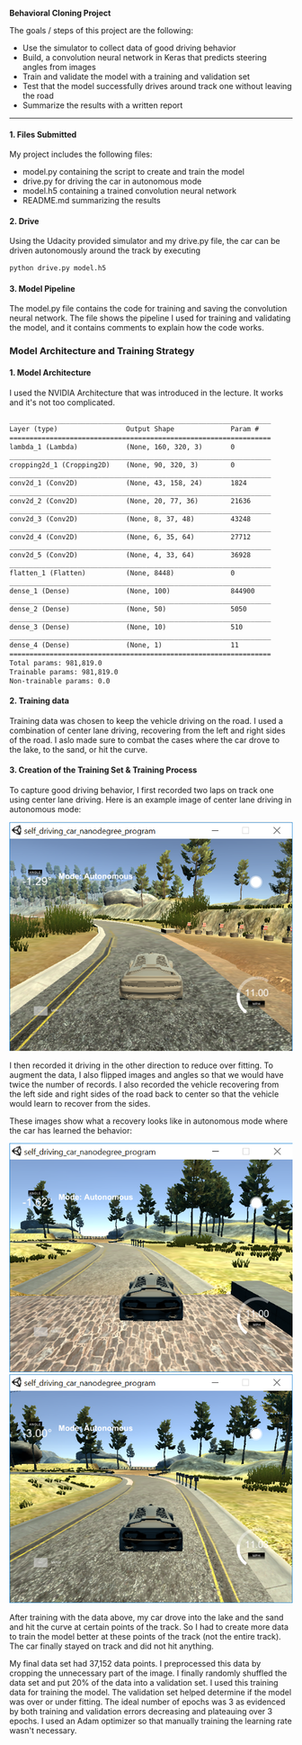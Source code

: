 **Behavioral Cloning Project**

The goals / steps of this project are the following:
* Use the simulator to collect data of good driving behavior
* Build, a convolution neural network in Keras that predicts steering angles from images
* Train and validate the model with a training and validation set
* Test that the model successfully drives around track one without leaving the road
* Summarize the results with a written report



[//]: # (Image References)

[image1]: ./examples/1.png "Recovery Image"
[image2]: ./examples/2.png "Recovery Image"
[image3]: ./examples/3.png "Center Lane Image"

---
#### 1. Files Submitted 
My project includes the following files:
* model.py containing the script to create and train the model
* drive.py for driving the car in autonomous mode
* model.h5 containing a trained convolution neural network 
* README.md summarizing the results

#### 2. Drive
Using the Udacity provided simulator and my drive.py file, the car can be driven autonomously around the track by executing 
```sh
python drive.py model.h5
```

#### 3. Model Pipeline

The model.py file contains the code for training and saving the convolution neural network. The file shows the pipeline I used for training and validating the model, and it contains comments to explain how the code works.


### Model Architecture and Training Strategy

#### 1. Model Architecture

I used the NVIDIA Architecture that was introduced in the lecture. It works and it's not too complicated.

```
_________________________________________________________________
Layer (type)                 Output Shape              Param #   
=================================================================
lambda_1 (Lambda)            (None, 160, 320, 3)       0         
_________________________________________________________________
cropping2d_1 (Cropping2D)    (None, 90, 320, 3)        0         
_________________________________________________________________
conv2d_1 (Conv2D)            (None, 43, 158, 24)       1824      
_________________________________________________________________
conv2d_2 (Conv2D)            (None, 20, 77, 36)        21636     
_________________________________________________________________
conv2d_3 (Conv2D)            (None, 8, 37, 48)         43248     
_________________________________________________________________
conv2d_4 (Conv2D)            (None, 6, 35, 64)         27712     
_________________________________________________________________
conv2d_5 (Conv2D)            (None, 4, 33, 64)         36928     
_________________________________________________________________
flatten_1 (Flatten)          (None, 8448)              0         
_________________________________________________________________
dense_1 (Dense)              (None, 100)               844900    
_________________________________________________________________
dense_2 (Dense)              (None, 50)                5050      
_________________________________________________________________
dense_3 (Dense)              (None, 10)                510       
_________________________________________________________________
dense_4 (Dense)              (None, 1)                 11        
=================================================================
Total params: 981,819.0
Trainable params: 981,819.0
Non-trainable params: 0.0
```

#### 2. Training data

Training data was chosen to keep the vehicle driving on the road. I used a combination of center lane driving, recovering from the left and right sides of the road. I aslo made sure to combat the cases where the car drove to the lake, to the sand, or hit the curve.


#### 3. Creation of the Training Set & Training Process

To capture good driving behavior, I first recorded two laps on track one using center lane driving. Here is an example image of center lane driving in autonomous mode:

![alt text][image3]

I then recorded it driving in the other direction to reduce over fitting. To augment the data, I also flipped images and angles so that we would have twice the number of records. I also recorded the vehicle recovering from the left side and right sides of the road back to center so that the vehicle would learn to recover from the sides. 

These images show what a recovery looks like in autonomous mode where the car has learned the behavior:

![alt text][image1]
![alt text][image2]

After training with the data above, my car drove into the lake and the sand and hit the curve at certain points of the track. So I had to create more data to train the model better at these points of the track (not the entire track). The car finally stayed on track and did not hit anything.

My final data set had 37,152 data points. I preprocessed this data by cropping the unnecessary part of the image.
I finally randomly shuffled the data set and put 20% of the data into a validation set. 
I used this training data for training the model. The validation set helped determine if the model was over or under fitting. The ideal number of epochs was 3 as evidenced by both training and validation errors decreasing and plateauing over 3 epochs. I used an Adam optimizer so that manually training the learning rate wasn't necessary.
